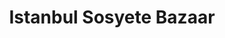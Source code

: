 ---
title: "Istanbul Sosyete Bazaar"
url: /egelsbach/istanbul-sosyete-bazaar/
shop: Haushaltsartikel
---